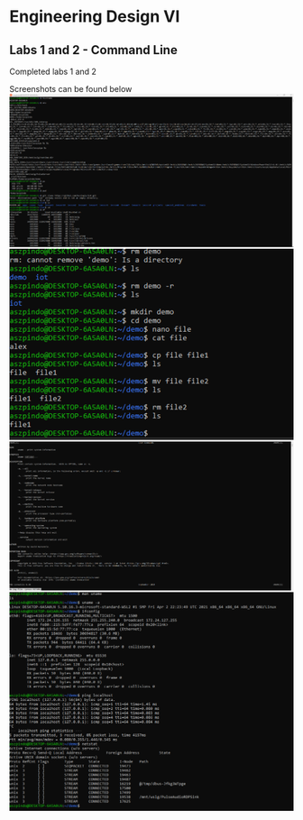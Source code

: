 # Engineering Design VI
 
## Labs 1 and 2 - Command Line
Completed labs 1 and 2 

Screenshots can be found below
![Lab_1_Screenshot_1.png](https://github.com/aszpindo/Engineering-Design-6/blob/main/Lab_Images/Lab_1_Screenshot_1.png)
![Lab_1_Screenshot_2.png](https://github.com/aszpindo/Engineering-Design-6/blob/main/Lab_Images/Lab_1_Screenshot_2.png)
![Lab_1_Screenshot_3.png](https://github.com/aszpindo/Engineering-Design-6/blob/main/Lab_Images/Lab_1_Screenshot_3.png)
![Lab_1_Screenshot_4.png](https://github.com/aszpindo/Engineering-Design-6/blob/main/Lab_Images/Lab_1_Screenshot_4.png)
